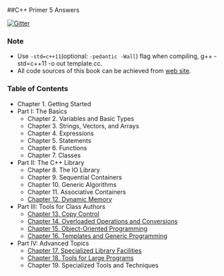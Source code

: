 ##C++ Primer 5 Answers

[![Gitter](https://badges.gitter.im/Join%20Chat.svg)]()

### Note

- Use `-std=c++11`(optional: `-pedantic -Wall`) flag when compiling, g++ -std=c++11 -o out template.cc.
- All code sources of this book can be achieved from [web site](http://www.informit.com/store/c-plus-plus-primer-9780321714114).

### Table of Contents

- Chapter 1. Getting Started
- Part I: The Basics
  - Chapter 2. Variables and Basic Types
  - Chapter 3. Strings, Vectors, and Arrays
  - Chapter 4. Expressions
  - Chapter 5. Statements
  - Chapter 6. Functions
  - Chapter 7. Classes
- Part II: The C++ Library
  - Chapter 8. The IO Library
  - Chapter 9. Sequential Containers
  - Chapter 10. Generic Algorithms
  - Chapter 11. Associative Containers
  - [Chapter 12. Dynamic Memory](ch12/README.md)
- Part III: Tools for Class Authors
  - [Chapter 13. Copy Control](ch13/README.md)
  - [Chapter 14. Overloaded Operations and Conversions](ch14/README.md)
  - [Chapter 15. Object-Oriented Programming](ch15/README.md)
  - [Chapter 16. Templates and Generic Programming](ch16/README.md)
- Part IV:  Advanced Topics
  - [Chapter 17. Specialized Library Facilities](ch17/README.md)
  - [Chapter 18. Tools for Large Programs](ch18/README.md)
  - Chapter 19. Specialized Tools and Techniques
